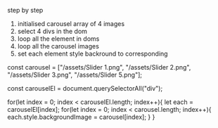 step by step 
1. initialised carousel array of 4 images 
2. select 4 divs in the dom
3. loop all the element in doms
4. loop all the carousel images
5. set each element style backround to corresponding

<!-- step 1 -->
const carousel = ["/assets/Slider 1.png", "/assets/Slider 2.png", "/assets/Slider 3.png", "/assets/Slider 5.png"];
<!-- step 2 -->
const carouselEl = document.querySelectorAll("div");
<!-- step 3 & 4-->
for(let index = 0; index < carouselEl.length; index++){
    let each = carouselEl[index];
    for(let index = 0; index < carousel.length; index++){
        <!-- step 5 -->
        each.style.backgroundImage = carousel[index];
    }
}
